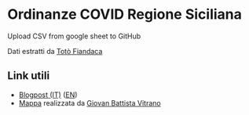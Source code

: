 # Ordinanze COVID Regione Siciliana
Upload CSV from google sheet to GitHub

Dati estratti da [Totò Fiandaca](https://twitter.com/totofiandaca)

## Link utili
- [Blogpost (IT)](https://opendatasicilia.it/2021/04/10/covid-19-e-i-comuni-siciliani-in-zona-rossa-anno-2021/) ([EN](https://opendatasicilia.it/2021/04/22/red-zones-in-sicily-a-story-of-civic-hacking/))
- [Mappa](https://bl.ocks.org/gbvitrano/raw/664ac98fd51590d48290b70709a4ea48/) realizzata da [Giovan Battista Vitrano](https://twitter.com/gbvitrano)

